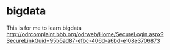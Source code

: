 # bigdata
This is for me to learn bigdata
http://odrcomplaint.bbb.org/odrweb/Home/SecureLogin.aspx?SecureLinkGuid=95b5ad87-efbc-406d-a6bd-e108e3706873
